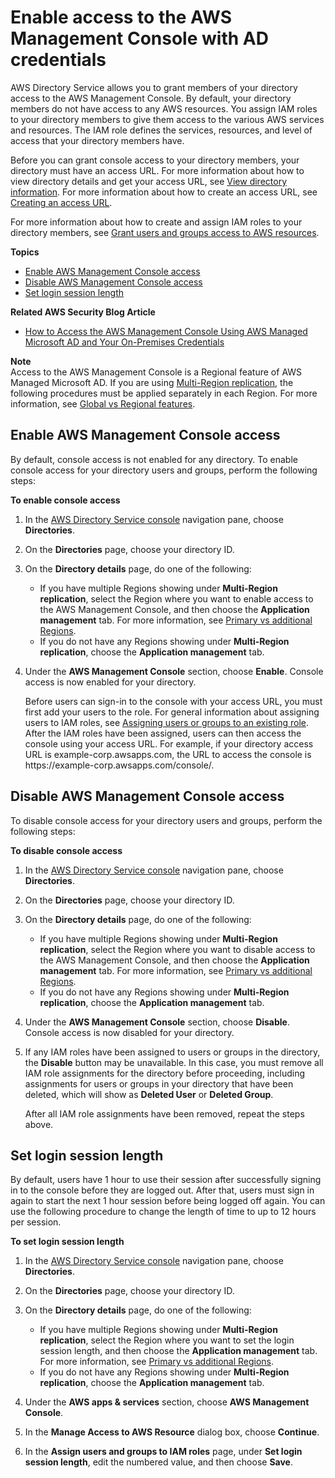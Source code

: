 # Enable access to the AWS Management Console with AD credentials<a name="ms_ad_management_console_access"></a>

AWS Directory Service allows you to grant members of your directory access to the AWS Management Console\. By default, your directory members do not have access to any AWS resources\. You assign IAM roles to your directory members to give them access to the various AWS services and resources\. The IAM role defines the services, resources, and level of access that your directory members have\.

Before you can grant console access to your directory members, your directory must have an access URL\. For more information about how to view directory details and get your access URL, see [View directory information](ms_ad_view_directory_info.md)\. For more information about how to create an access URL, see [Creating an access URL](ms_ad_create_access_url.md)\.

For more information about how to create and assign IAM roles to your directory members, see [Grant users and groups access to AWS resources](ms_ad_manage_roles.md)\.

**Topics**
+ [Enable AWS Management Console access](#console_enable)
+ [Disable AWS Management Console access](#console_disable)
+ [Set login session length](#console_session)

**Related AWS Security Blog Article**
+ [How to Access the AWS Management Console Using AWS Managed Microsoft AD and Your On\-Premises Credentials](https://aws.amazon.com/blogs/security/how-to-access-the-aws-management-console-using-aws-microsoft-ad-and-your-on-premises-credentials/)

**Note**  
Access to the AWS Management Console is a Regional feature of AWS Managed Microsoft AD\. If you are using [Multi\-Region replication](ms_ad_configure_multi_region_replication.md), the following procedures must be applied separately in each Region\. For more information, see [Global vs Regional features](multi-region-global-region-features.md)\.

## Enable AWS Management Console access<a name="console_enable"></a>

By default, console access is not enabled for any directory\. To enable console access for your directory users and groups, perform the following steps:

**To enable console access**

1. In the [AWS Directory Service console](https://console.aws.amazon.com/directoryservicev2/) navigation pane, choose **Directories**\.

1. On the **Directories** page, choose your directory ID\.

1. On the **Directory details** page, do one of the following:
   + If you have multiple Regions showing under **Multi\-Region replication**, select the Region where you want to enable access to the AWS Management Console, and then choose the **Application management** tab\. For more information, see [Primary vs additional Regions](multi-region-global-primary-additional.md)\.
   + If you do not have any Regions showing under **Multi\-Region replication**, choose the **Application management** tab\.

1. Under the **AWS Management Console** section, choose **Enable**\. Console access is now enabled for your directory\.

   Before users can sign\-in to the console with your access URL, you must first add your users to the role\. For general information about assigning users to IAM roles, see [Assigning users or groups to an existing role](assign_role.md)\. After the IAM roles have been assigned, users can then access the console using your access URL\. For example, if your directory access URL is example\-corp\.awsapps\.com, the URL to access the console is https://example\-corp\.awsapps\.com/console/\. 

## Disable AWS Management Console access<a name="console_disable"></a>

To disable console access for your directory users and groups, perform the following steps:

**To disable console access**

1. In the [AWS Directory Service console](https://console.aws.amazon.com/directoryservicev2/) navigation pane, choose **Directories**\.

1. On the **Directories** page, choose your directory ID\.

1. On the **Directory details** page, do one of the following:
   + If you have multiple Regions showing under **Multi\-Region replication**, select the Region where you want to disable access to the AWS Management Console, and then choose the **Application management** tab\. For more information, see [Primary vs additional Regions](multi-region-global-primary-additional.md)\.
   + If you do not have any Regions showing under **Multi\-Region replication**, choose the **Application management** tab\.

1. Under the **AWS Management Console** section, choose **Disable**\. Console access is now disabled for your directory\.

1. If any IAM roles have been assigned to users or groups in the directory, the **Disable** button may be unavailable\. In this case, you must remove all IAM role assignments for the directory before proceeding, including assignments for users or groups in your directory that have been deleted, which will show as **Deleted User** or **Deleted Group**\.

   After all IAM role assignments have been removed, repeat the steps above\.

## Set login session length<a name="console_session"></a>

By default, users have 1 hour to use their session after successfully signing in to the console before they are logged out\. After that, users must sign in again to start the next 1 hour session before being logged off again\. You can use the following procedure to change the length of time to up to 12 hours per session\.

**To set login session length**

1. In the [AWS Directory Service console](https://console.aws.amazon.com/directoryservicev2/) navigation pane, choose **Directories**\.

1. On the **Directories** page, choose your directory ID\.

1. On the **Directory details** page, do one of the following:
   + If you have multiple Regions showing under **Multi\-Region replication**, select the Region where you want to set the login session length, and then choose the **Application management** tab\. For more information, see [Primary vs additional Regions](multi-region-global-primary-additional.md)\.
   + If you do not have any Regions showing under **Multi\-Region replication**, choose the **Application management** tab\.

1. Under the **AWS apps & services** section, choose **AWS Management Console**\. 

1. In the **Manage Access to AWS Resource** dialog box, choose **Continue**\.

1. In the **Assign users and groups to IAM roles** page, under **Set login session length**, edit the numbered value, and then choose **Save**\.